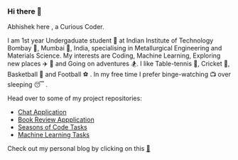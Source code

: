 ### Hi there 👋

Abhishek here , a Curious Coder.

I am 1st year Undergaduate student :boy: at Indian Institute of Technology Bombay :european_post_office:, Mumbai :city_sunset:, India, specialising in Metallurgical Engineering and Materials Science. My interests are Coding, Machine Learning, Exploring new places :airplane: :steam_locomotive: and Going on adventures :snowboarder:. I like Table-tennis :ping_pong:, Cricket :cricket_game:, Basketball :basketball: and Football :soccer: . In my free time I prefer binge-watching :tv: over sleeping :sleeping: .

Head over to some of my project repositories:

* [Chat Application](https://github.com/abhipaiangle/Web-Development/tree/Flack)
* [Book Review Appplication](https://github.com/abhipaiangle/Web-Development/tree/Book_review)
* [Seasons of Code Tasks](https://github.com/abhipaiangle/Intelligent_Agent_AbhishekPaiAngle)
* [Machine Learning Tasks](https://github.com/abhipaiangle/Projects)

Check out my personal blog by clicking on this [:rocket:](https://abhipaiangle.com)

<!--
**abhipaiangle/abhipaiangle** is a ✨ _special_ ✨ repository because its `README.md` (this file) appears on your GitHub profile.

Here are some ideas to get you started:

- 🔭 I’m currently working on ...
- 🌱 I’m currently learning ...
- 👯 I’m looking to collaborate on ...
- 🤔 I’m looking for help with ...
- 💬 Ask me about ...
- 📫 How to reach me: ...
- 😄 Pronouns: ...
- ⚡ Fun fact: ...
-->
